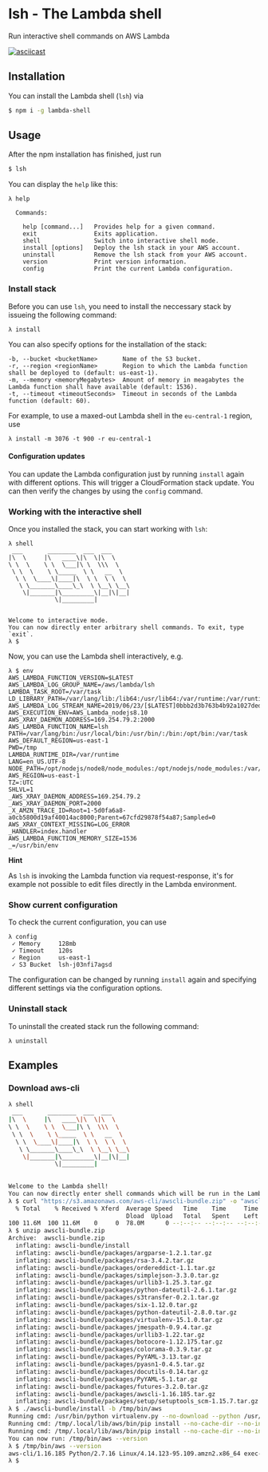 # lsh - The Lambda shell
Run interactive shell commands on AWS Lambda

[![asciicast](https://asciinema.org/a/3sXv75GuyT3BA79fuLyvJSaa3.svg)](https://asciinema.org/a/3sXv75GuyT3BA79fuLyvJSaa3?autoplay=1&t=0)

## Installation

You can install the Lambda shell (`lsh`) via

```bash
$ npm i -g lambda-shell
```

## Usage

After the npm installation has finished, just run 

```bash
$ lsh
```

You can display the `help` like this:

```text
λ help

  Commands:

    help [command...]   Provides help for a given command.
    exit                Exits application.
    shell               Switch into interactive shell mode.
    install [options]   Deploy the lsh stack in your AWS account.
    uninstall           Remove the lsh stack from your AWS account.
    version             Print version information.
    config              Print the current Lambda configuration.

```

### Install stack

Before you can use `lsh`, you need to install the neccessary stack by issueing the following command:

```text
λ install
```

You can also specify options for the installation of the stack:

```text
-b, --bucket <bucketName>       Name of the S3 bucket.
-r, --region <regionName>       Region to which the Lambda function shall be deployed to (default: us-east-1).
-m, --memory <memoryMegabytes>  Amount of memory in meagabytes the Lambda function shall have available (default: 1536).
-t, --timeout <timeoutSeconds>  Timeout in seconds of the Lambda function (default: 60).
```

For example, to use a maxed-out Lambda shell in the `eu-central-1` region, use 

```text
λ install -m 3076 -t 900 -r eu-central-1
```

#### Configuration updates

You can update the Lambda configuration just by running `install` again with different options. This will trigger a CloudFormation stack update. You can then verify the changes by using the `config` command.

### Working with the interactive shell

Once you installed the stack, you can start working with `lsh`:

```text
λ shell
 ___       ________  ___  ___     
|\  \     |\   ____\|\  \|\  \    
\ \  \    \ \  \___|\ \  \\\  \   
 \ \  \    \ \_____  \ \   __  \  
  \ \  \____\|____|\  \ \  \ \  \ 
   \ \_______\____\_\  \ \__\ \__\
    \|_______|\_________\|__|\|__|
             \|_________|         
                                  
                                  
Welcome to interactive mode.
You can now directly enter arbitrary shell commands. To exit, type `exit`.
λ $ 
```

Now, you can use the Lambda shell interactively, e.g. 

```text
λ $ env
AWS_LAMBDA_FUNCTION_VERSION=$LATEST
AWS_LAMBDA_LOG_GROUP_NAME=/aws/lambda/lsh
LAMBDA_TASK_ROOT=/var/task
LD_LIBRARY_PATH=/var/lang/lib:/lib64:/usr/lib64:/var/runtime:/var/runtime/lib:/var/task:/var/task/lib:/opt/lib
AWS_LAMBDA_LOG_STREAM_NAME=2019/06/23/[$LATEST]0bbb2d3b763b4b92a1027dedf3cbd0e2
AWS_EXECUTION_ENV=AWS_Lambda_nodejs8.10
AWS_XRAY_DAEMON_ADDRESS=169.254.79.2:2000
AWS_LAMBDA_FUNCTION_NAME=lsh
PATH=/var/lang/bin:/usr/local/bin:/usr/bin/:/bin:/opt/bin:/var/task
AWS_DEFAULT_REGION=us-east-1
PWD=/tmp
LAMBDA_RUNTIME_DIR=/var/runtime
LANG=en_US.UTF-8
NODE_PATH=/opt/nodejs/node8/node_modules:/opt/nodejs/node_modules:/var/runtime/node_modules:/var/runtime:/var/task:/var/runtime/node_modules
AWS_REGION=us-east-1
TZ=:UTC
SHLVL=1
_AWS_XRAY_DAEMON_ADDRESS=169.254.79.2
_AWS_XRAY_DAEMON_PORT=2000
_X_AMZN_TRACE_ID=Root=1-5d0fa6a8-a0cb5800d19af40014ac8000;Parent=67cfd29878f54a87;Sampled=0
AWS_XRAY_CONTEXT_MISSING=LOG_ERROR
_HANDLER=index.handler
AWS_LAMBDA_FUNCTION_MEMORY_SIZE=1536
_=/usr/bin/env
```

**Hint**

As `lsh` is invoking the Lambda function via request-response, it's for example not possible to edit files directly in the Lambda environment.

### Show current configuration

To check the current configuration, you can use 

```text
λ config
 ✓ Memory     128mb
 ✓ Timeout    120s
 ✓ Region     us-east-1
 ✓ S3 Bucket  lsh-j03nfi7agsd
```

The configuration can be changed by running `install` again and specifying different settings via the configuration options.

### Uninstall stack

To uninstall the created stack run the following command:

```text
λ uninstall
```

## Examples

### Download aws-cli

```bash
λ shell 
 ___       ________  ___  ___     
|\  \     |\   ____\|\  \|\  \    
\ \  \    \ \  \___|\ \  \\\  \   
 \ \  \    \ \_____  \ \   __  \  
  \ \  \____\|____|\  \ \  \ \  \ 
   \ \_______\____\_\  \ \__\ \__\
    \|_______|\_________\|__|\|__|
             \|_________|         
                                  
                                  
Welcome to the Lambda shell!
You can now directly enter shell commands which will be run in the Lambda environment. To exit, type `exit`.
λ $ curl "https://s3.amazonaws.com/aws-cli/awscli-bundle.zip" -o "awscli-bundle.zip"
  % Total    % Received % Xferd  Average Speed   Time    Time     Time  Current
                                 Dload  Upload   Total   Spent    Left  Speed
100 11.6M  100 11.6M    0     0  78.0M      0 --:--:-- --:--:-- --:--:-- 78.0M
λ $ unzip awscli-bundle.zip
Archive:  awscli-bundle.zip
  inflating: awscli-bundle/install   
  inflating: awscli-bundle/packages/argparse-1.2.1.tar.gz  
  inflating: awscli-bundle/packages/rsa-3.4.2.tar.gz  
  inflating: awscli-bundle/packages/ordereddict-1.1.tar.gz  
  inflating: awscli-bundle/packages/simplejson-3.3.0.tar.gz  
  inflating: awscli-bundle/packages/urllib3-1.25.3.tar.gz  
  inflating: awscli-bundle/packages/python-dateutil-2.6.1.tar.gz  
  inflating: awscli-bundle/packages/s3transfer-0.2.1.tar.gz  
  inflating: awscli-bundle/packages/six-1.12.0.tar.gz  
  inflating: awscli-bundle/packages/python-dateutil-2.8.0.tar.gz  
  inflating: awscli-bundle/packages/virtualenv-15.1.0.tar.gz  
  inflating: awscli-bundle/packages/jmespath-0.9.4.tar.gz  
  inflating: awscli-bundle/packages/urllib3-1.22.tar.gz  
  inflating: awscli-bundle/packages/botocore-1.12.175.tar.gz  
  inflating: awscli-bundle/packages/colorama-0.3.9.tar.gz  
  inflating: awscli-bundle/packages/PyYAML-3.13.tar.gz  
  inflating: awscli-bundle/packages/pyasn1-0.4.5.tar.gz  
  inflating: awscli-bundle/packages/docutils-0.14.tar.gz  
  inflating: awscli-bundle/packages/PyYAML-5.1.tar.gz  
  inflating: awscli-bundle/packages/futures-3.2.0.tar.gz  
  inflating: awscli-bundle/packages/awscli-1.16.185.tar.gz  
  inflating: awscli-bundle/packages/setup/setuptools_scm-1.15.7.tar.gz  
λ $ ./awscli-bundle/install -b /tmp/bin/aws
Running cmd: /usr/bin/python virtualenv.py --no-download --python /usr/bin/python /tmp/.local/lib/aws
Running cmd: /tmp/.local/lib/aws/bin/pip install --no-cache-dir --no-index --find-links file:///tmp/awscli-bundle/packages/setup setuptools_scm-1.15.7.tar.gz
Running cmd: /tmp/.local/lib/aws/bin/pip install --no-cache-dir --no-index --find-links file:///tmp/awscli-bundle/packages awscli-1.16.185.tar.gz
You can now run: /tmp/bin/aws --version
λ $ /tmp/bin/aws --version
aws-cli/1.16.185 Python/2.7.16 Linux/4.14.123-95.109.amzn2.x86_64 exec-env/AWS_Lambda_nodejs8.10 botocore/1.12.175
λ $ 
```